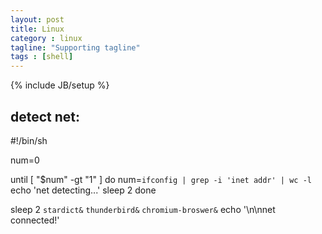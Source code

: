 ```yaml
---
layout: post
title: Linux 
category : linux
tagline: "Supporting tagline"
tags : [shell]
---
```

{% include JB/setup %}

## detect net:

#!/bin/sh

num=0

until [ "$num" -gt "1" ]
do
        num=`ifconfig | grep -i 'inet addr' | wc -l`
	echo 'net detecting...'
	sleep 2
done

sleep 2
`stardict&`
`thunderbird&`
`chromium-broswer&`
echo '\n\nnet connected!'




<script>
  (function(i,s,o,g,r,a,m){i['GoogleAnalyticsObject']=r;i[r]=i[r]||function(){
  (i[r].q=i[r].q||[]).push(arguments)},i[r].l=1*new Date();a=s.createElement(o),
  m=s.getElementsByTagName(o)[0];a.async=1;a.src=g;m.parentNode.insertBefore(a,m)
  })(window,document,'script','//www.google-analytics.com/analytics.js','ga');

  ga('create', 'UA-39534509-1', 'tophacker.github.io');
  ga('send', 'pageview');

</script>






